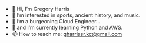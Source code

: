- 👋 Hi, I’m Gregory Harris
- 👀 I’m interested in sports, ancient history, and music.
- 💞️ I’m a burgeoning Cloud Engineer...
- 🌱 and I’m currently learning Python and AWS. 
- 📫 How to reach me: gharrissr.kc@gmail.com

<!---
GStreet71/GStreet71 is a ✨ special ✨ repository because its `README.md` (this file) appears on your GitHub profile.
You can click the Preview link to take a look at your changes.
--->
